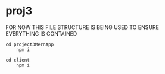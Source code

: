 # proj3

FOR NOW THIS FILE STRUCTURE IS BEING USED TO ENSURE EVERYTHING IS CONTAINED

    cd project3MernApp
        npm i

    cd client
        npm i

